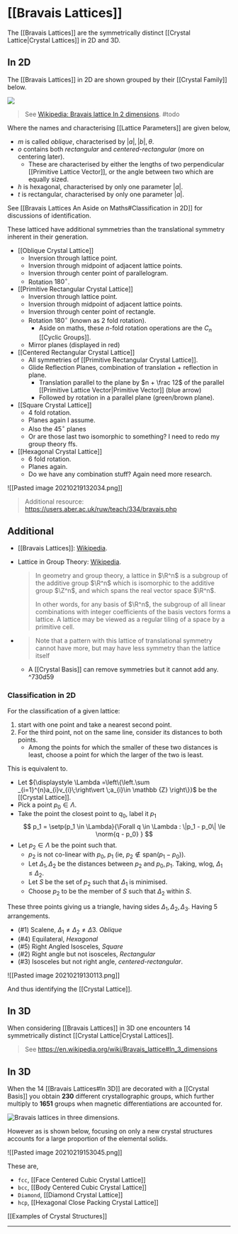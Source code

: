 # [[Bravais Lattices]]

The [[Bravais Lattices]] are the symmetrically distinct [[Crystal Lattice|Crystal Lattices]] in 2D and 3D.


## In 2D
The [[Bravais Lattices]] in 2D are shown grouped by their [[Crystal Family]] below.

![](https://upload.wikimedia.org/wikipedia/commons/e/ee/2d-bravais.svg)

> See [Wikipedia: Bravais lattice In 2 dimensions](https://en.wikipedia.org/wiki/Bravais_lattice#In_2_dimensions). #todo

Where the names and characterising [[Lattice Parameters]] are given below,
- $m$ is called *oblique*, characterised by $|a|, |b|, \theta$.
- $o$ contains both *rectangular* and *centered-rectangular* (more on centering later).
	- These are characterised by either the lengths of two perpendicular [[Primitive Lattice Vector]], or the angle between two which are equally sized.
- $h$ is hexagonal, characterised by only one parameter $|a|$.
- $t$ is rectangular, characterised by only one parameter $|a|$.

See [[Bravais Lattices An Aside on Maths#Classification in 2D]] for discussions of identification.

These latticed have additional symmetries than the translational symmetry inherent in their generation.

- [[Oblique Crystal Lattice]]
	- Inversion through lattice point.
	- Inversion through midpoint of adjacent lattice points.
	- Inversion through center point of parallelogram.
	- Rotation $180^\circ$.
- [[Primitive Rectangular Crystal Lattice]]
	- Inversion through lattice point.
	- Inversion through midpoint of adjacent lattice points.
	- Inversion through center point of rectangle.
	- Rotation $180^\circ$ (known as 2 fold rotation).
		- Aside on maths, these $n$-fold rotation operations are the $C_n$ [[Cyclic Groups]].
	- Mirror planes (displayed in red)
- [[Centered Rectangular Crystal Lattice]]
	- All symmetries of [[Primitive Rectangular Crystal Lattice]].
	- Glide Reflection Planes, combination of translation + reflection in plane.
		- Translation parallel to the plane by $n + \frac 12$ of the parallel [[Primitive Lattice Vector|Primitive Vector]] (blue arrow)
		- Followed by rotation in a parallel plane (green/brown plane).
- [[Square Crystal Lattice]]
	- 4 fold rotation.
	- Planes again I assume.
	- Also the $45^\circ$ planes
	- Or are those last two isomorphic to something? I need to redo my group theory ffs.
- [[Hexagonal Crystal Lattice]]
	- 6 fold rotation.
	- Planes again.
	- Do we have any combination stuff? Again need more research.

![[Pasted image 20210219132034.png]]

> Additional resource: https://users.aber.ac.uk/ruw/teach/334/bravais.php

## Additional

- [[Bravais Lattices]]: [Wikipedia](https://en.wikipedia.org/wiki/Bravais_lattice).
- Lattice in Group Theory: [Wikipedia](https://en.wikipedia.org/wiki/Lattice_(group)).
	> In geometry and group theory, a lattice in $\R^n$ is a subgroup of the additive group $\R^n$ which is isomorphic to the additive group $\Z^n$, and which spans the real vector space $\R^n$.
	> 	
	> In other words, for any basis of $\R^n$, the subgroup of all linear combinations with integer coefficients of the basis vectors forms a lattice. A lattice may be viewed as a regular tiling of a space by a primitive cell.


- > Note that a pattern with this lattice of translational symmetry cannot have more, but may have less symmetry than the lattice itself
	- A [[Crystal Basis]] can remove symmetries but it cannot add any. ^730d59

### Classification in 2D

For the classification of a given lattice:
1. start with one point and take a nearest second point.
3. For the third point, not on the same line, consider its distances to both points. 
	- Among the points for which the smaller of these two distances is least, choose a point for which the larger of the two is least.

This is equivalent to.

- Let ${\displaystyle \Lambda =\left\{\left.\sum _{i=1}^{n}a_{i}v_{i}\;\right\vert \;a_{i}\in \mathbb {Z} \right\}}$ be the [[Crystal Lattice]].
- Pick a point $p_0 \in \Lambda$.
- Take the point the closest point to $q_0$, label it $p_1$
$$
p_1 = \setp{p_1 \in \Lambda}{\Forall q \in \Lambda : \|p_1 - p_0\| \le \norm{q - p_0} }
$$
- Let $p_2 \in \Lambda$ be the point such that.
	- $p_2$ is not co-linear with $p_0$, $p_1$ (ie, $p_2 \notin \mathrm{span}(p_1 - p_0)$).
	- Let $\Delta_1, \Delta_2$ be the distances between $p_2$ and $p_0, p_1$. Taking, wlog, $\Delta_1 \le \Delta_2$.
	- Let $S$ be the set of $p_2$ such that $\Delta_1$ is minimised.
	- Choose $p_2$ to be the member of $S$ such that $\Delta_2$ within $S$.

These three points giving us a triangle, having sides $\Delta_1, \Delta_2, \Delta_3$. Having 5 arrangements.

- (#1) Scalene, $\Delta_1 \neq \Delta_2 \neq \Delta 3$. *Oblique*
- (#4) Equilateral, *Hexagonal*
- (#5) Right Angled Isosceles, *Square*
- (#2) Right angle but not isosceles, *Rectangular*
- (#3) Isosceles but not right angle, *centered-rectangular*.

![[Pasted image 20210219130113.png]]

And thus identifying the [[Crystal Lattice]].

## In 3D

When considering [[Bravais Lattices]] in 3D one encounters 14 symmetrically distinct [[Crystal Lattice|Crystal Lattices]].

> See https://en.wikipedia.org/wiki/Bravais_lattice#In_3_dimensions

## In 3D

When the 14 [[Bravais Lattices#In 3D]] are decorated with a [[Crystal Basis]] you obtain **230** different crystallographic groups, which further multiply to **1651** groups when magnetic differentiations are accounted for.

![Bravais lattices in three dimensions.](https://users.aber.ac.uk/ruw/teach/334/bravais_3d.png)

However as is shown below, focusing on only a new crystal structures accounts for a large proportion of the elemental solids.

![[Pasted image 20210219153045.png]]

These are,

- `fcc`, [[Face Centered Cubic Crystal Lattice]]
- `bcc`, [[Body Centered Cubic Crystal Lattice]]
- `Diamond`, [[Diamond Crystal Lattice]]
- `hcp`, [[Hexagonal Close Packing Crystal Lattice]]

[[Examples of Crystal Structures]]

---